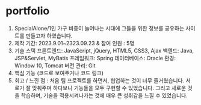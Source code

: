 # portfolio

1. SpecialAlone/1인 가구 비중이 늘어나는 시대에 그들을 위한 정보를 공유하는 사이트를 만들고자 하였습니다.
2. 제작 기간: 2023.9.01~2323.09.23 & 참여 인원 : 5명
3. 기술 스택 
프론트엔드: JavaScript, jQuery, HTML5, CSS3, Ajax
백엔드:  Java, JSP&Servlet, MyBatis
프레임워크:  Spring
데이터베이스:  Oracle
환경:  Window 10, Tomcat
버전 관리: Git                    
4. 핵심 기능 (코드로 보여주거나 코드 링크)
5. 회고 / 느낀 점 : 처음 팀 프로젝트를 하면서, 협업하는 것이 너무 즐거웠습니다. 서로가 잘 맞춰주며 하다보니 기능들을 모두 구현할 수 있었습니다. 그리고 새로운 것을 학습하며, 기술을 적용시켜나가는 것에 매우 큰 성취감을 느낄 수 있었습니다.
